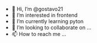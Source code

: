 - 👋 Hi, I’m @gostavo21
- 👀 I’m interested in frontend
- 🌱 I’m currently learning pyton 
- 💞️ I’m looking to collaborate on ...
- 📫 How to reach me ...

<!---
gostavo21/gostavo21 is a ✨ special ✨ repository because its `README.md` (this file) appears on your GitHub profile.
You can click the Preview link to take a look at your changes.
--->
